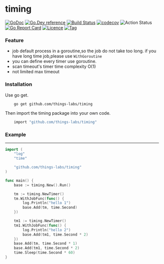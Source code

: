 # timing  
[![GoDoc](https://godoc.org/github.com/things-labs/timing?status.svg)](https://godoc.org/github.com/things-labs/timing)
[![Go.Dev reference](https://img.shields.io/badge/go.dev-reference-blue?logo=go&logoColor=white)](https://pkg.go.dev/github.com/things-labs/timing?tab=doc)
[![Build Status](https://travis-ci.org/things-labs/timing.svg)](https://travis-ci.org/things-labs/timing)
[![codecov](https://codecov.io/gh/things-labs/timing/branch/master/graph/badge.svg)](https://codecov.io/gh/things-labs/timing)
![Action Status](https://github.com/things-labs/timing/workflows/Go/badge.svg)
[![Go Report Card](https://goreportcard.com/badge/github.com/things-labs/timing)](https://goreportcard.com/report/github.com/things-labs/timing)
[![Licence](https://img.shields.io/github/license/things-labs/timing)](https://raw.githubusercontent.com/things-labs/timing/master/LICENSE)
[![Tag](https://img.shields.io/github/v/tag/things-labs/timing)](https://github.com/things-labs/timing/tags)

### Feature
 - job default process in a goroutine,so the job do not take too long. if you have long time job,please use `WithGoroutine`
 - you can define every timer use goroutine.
 - scan timeout's timer time complexity O(1)
 - not limited max timeout
 
### Installation

Use go get.
```bash
    go get github.com/things-labs/timing
```

Then import the timing package into your own code.
```bash
    import "github.com/things-labs/timing"
```

### Example

---

```go
import (
	"log"
	"time"

	"github.com/things-labs/timing"
)

func main() {
	base := timing.New().Run()

	tm := timing.NewTimer()
	tm.WithJobFunc(func() {
		log.Println("hello 1")
		base.Add(tm, time.Second)
	})

	tm1 := timing.NewTimer()
	tm1.WithJobFunc(func() {
		log.Println("hello 2")
		base.Add(tm1, time.Second * 2)
	})
	base.Add(tm, time.Second * 1)
	base.Add(tm1, time.Second * 2)
	time.Sleep(time.Second * 60)
}

```

    
 

